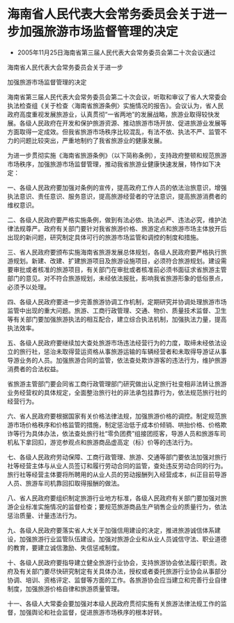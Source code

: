 # 海南省人民代表大会常务委员会关于进一步加强旅游市场监督管理的决定

- 2005年11月25日海南省第三届人民代表大会常务委员会第二十次会议通过

<!-- INFO END -->

海南省人民代表大会常务委员会关于进一步

加强旅游市场监督管理的决定

海南省第三届人民代表大会常务委员会第二十次会议，听取和审议了省人大常委会执法检查组《关于检查〈海南省旅游条例〉实施情况的报告》。会议认为，省人民政府高度重视发展旅游业，认真贯彻“一省两地”的发展战略，旅游业取得较快发展。各级人民政府在开发和保护旅游资源、推动旅游市场开放、促进旅游业发展等方面取得一定成效。但我省旅游市场秩序比较混乱，有法不依、执法不严、监管不力的问题比较突出，严重地制约了我省旅游业的健康发展。

为进一步贯彻实施《海南省旅游条例》（以下简称条例），支持政府整顿和规范旅游市场秩序，加强旅游市场监督管理，推动我省旅游业健康快速发展，特作如下决定：

一、各级人民政府要加强对条例的宣传，提高政府工作人员的依法治旅意识，增强执法意识、责任意识、服务意识，提高旅游经营者的守法意识，提高旅游消费者的维权意识。

二、各级人民政府要严格实施条例，做到有法必依、执法必严、违法必究，维护法律法规尊严。政府有关部门要针对我省旅游价格、旅游定点和旅游市场主体放开后出现的新问题，研究制定具体可行的旅游市场监管和调控的制度和措施。

三、省人民政府要颁布实施海南省旅游发展总体规划，各级人民政府要严格执行旅游规划。新建、改建、扩建旅游项目及旅游设施项目，必须符合旅游规划。建设需要审批或者核准的旅游项目，有关部门在审批或者核准前必须书面征求省旅游主管部门的意见。对不符合旅游规划，未经依法报批，影响我省旅游形象的低俗景点，必须予以处理。

四、各级人民政府要进一步完善旅游协调工作机制，定期研究并协调处理旅游市场监管中出现的重大问题。旅游、工商行政管理、交通、物价、质量技术监督、卫生等有关部门要加强旅游执法的相互配合，建立综合执法机制，加强执法力量，提高执法效率。

五、各级人民政府要继续加大查处旅游市场违法经营行为的力度，取缔未经依法设立的旅行社，惩治未取得营运资格从事旅游运输的车辆经营者和未取得导游证从事导游业务的人员。加强旅游合同的监管，依法查处欺诈游客的违法行为，维护旅游消费者的合法权益。

省旅游主管部门要会同省工商行政管理部门研究做出认定旅行社变相非法转让旅游业务经营权的具体规定，全面整治旅行社的非法承包挂靠行为，依法规范旅行社的经营行为。

六、省人民政府要根据国家有关价格法律法规，加强旅游价格的调控。制定规范旅游市场价格秩序和价格监管的措施，制定惩治低于成本价倾销、哄抬价格、价格欺诈等行为具体办法，依法查处旅行社“零负团费”组接团揽客，导游人员和旅游车司机私下拿回扣，游览参观点和旅游商品虚高定（标）价等的违法行为。

七、各级人民政府劳动保障、工商行政管理、旅游、交通等部门要依法加强对旅行社等经营主体与从业人员签订和履行劳动合同的监管，查处违反劳动合同的行为。旅行社等经营主体要将所聘用的从业人员的劳动报酬列入经营成本，纠正目前导游人员、旅游车司机靠回扣取得报酬的做法。

八、省人民政府要组织制定旅游行业地方标准，各级人民政府有关部门要加强对旅游企业标准实施情况的监督检查；要规范旅游商品生产销售企业的质量行为，依法惩治质量、计量违法行为。

九、各级人民政府要落实省人大关于加强信用建设的决定，推进旅游诚信体系建设，加强旅游行业监管队伍建设。加强对旅游企业和从业人员诚信守法、职业道德的教育，要建立诚信激励、失信惩戒制度。

十、各级人民政府要指导建立健全旅游行业协会，支持旅游协会依法履行职责。政府及有关部门要尽快研究制定有关具体办法，授权或者委托旅游行业协会从事部分协调、培训、资格评定、监督等方面的工作。各旅游协会应当建立和完善行业自律制度，加强旅游价格自律和旅游质量管理。

十一、各级人大常委会要加强对本级人民政府贯彻实施有关旅游法律法规工作的监督，加强舆论和社会监督，促进旅游市场秩序的根本好转。
